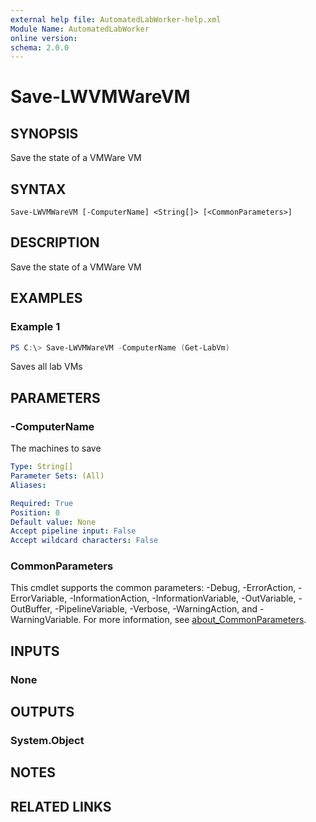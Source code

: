 ```yaml
---
external help file: AutomatedLabWorker-help.xml
Module Name: AutomatedLabWorker
online version:
schema: 2.0.0
---
```


# Save-LWVMWareVM

## SYNOPSIS
Save the state of a VMWare VM

## SYNTAX

```
Save-LWVMWareVM [-ComputerName] <String[]> [<CommonParameters>]
```

## DESCRIPTION
Save the state of a VMWare VM

## EXAMPLES

### Example 1
```powershell
PS C:\> Save-LWVMWareVM -ComputerName (Get-LabVm)
```

Saves all lab VMs

## PARAMETERS

### -ComputerName
The machines to save

```yaml
Type: String[]
Parameter Sets: (All)
Aliases:

Required: True
Position: 0
Default value: None
Accept pipeline input: False
Accept wildcard characters: False
```

### CommonParameters
This cmdlet supports the common parameters: -Debug, -ErrorAction, -ErrorVariable, -InformationAction, -InformationVariable, -OutVariable, -OutBuffer, -PipelineVariable, -Verbose, -WarningAction, and -WarningVariable. For more information, see [about_CommonParameters](http://go.microsoft.com/fwlink/?LinkID=113216).

## INPUTS

### None
## OUTPUTS

### System.Object
## NOTES

## RELATED LINKS
